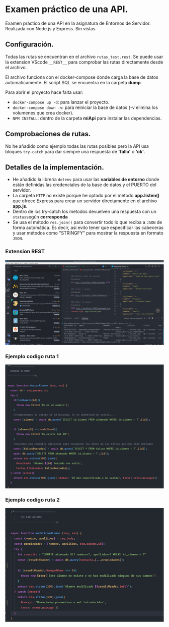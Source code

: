 # Examen práctico de una API.

Examen práctico de una API en la asignatura de Entornos de Servidor. Realizada con Node.js y Express. Sin vistas.

## Configuración.

Todas las rutas se encuentran en el archivo ``rutas_test.rest``. Se puede usar la extension VScode ``__REST__`` para comprobar las rutas directamente desde el archivo.

El archivo funciona con el docker-compose donde carga la base de datos automaticamente. El script SQL se encuentra en la carpeta __dump__.

Para abrir el proyecto hace falta usar:
* ``docker-compose up -d``: para lanzar el proyecto.
* ``docker-compose down -v``: para reiniciar la base de datos (-v elimina los volumenes que crea docker).
* ``NPM INSTALL``:  dentro de la carpeta __miApi__ para instalar las dependencias.

## Comprobaciones de rutas.

No he añadido como ejemplo todas las rutas posibles pero la API usa bloques ``try-catch`` para dar siempre una respuesta de __'fallo'__ o __'ok'__.

## Detalles de la implementación.

* He añadido la librería ``dotenv`` para usar las __variables de entorno__ donde están definidas las credenciales de la base de datos y el PUERTO del servidor.
* La carpeta ``HTTP`` no existe porque he optado por el método __app.listen()__ que ofrece Express para crear un servidor directamente en el archivo __app.js__.
* Dentro de los try-catch los metodos devuelven una respuesta con un ``status``según __corresponda__ 
* Se usa el método ``res.json()`` para convertir todo lo que reciba a ``JSON`` de forma automática. Es decir, así evito tener que especificar las cabeceras y usar métodos como "STRINGFY" para mostrar la respuesta en formato ``JSON``.


### Extension REST

![extension](img/imgREST.png)

### Ejemplo codigo ruta 1

![](img/img1.png)

### Ejemplo codigo ruta 2

![](img/img2.png)
